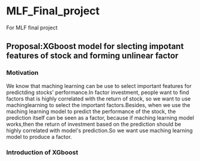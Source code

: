 # MLF_Final_project
For MLF final project
## Proposal:XGboost model for slecting impotant features of stock and forming  unlinear factor 
### Motivation
We know that maching learning can be use to select important features for predictding stocks' performance.In factor investment, people want to find factors that is highly correlated with the return of stock, so we want to use machinglearning to  select the important factors.Besides, when we use the maching learning model to predict the performance of the stock, the prediction itself can be seen as a factor, because if maching learning model works,then the return of investment based on the prediction should be highly correlated with model's prediction.So we want use maching learning model to produce a factor.
### Introduction of XGboost
